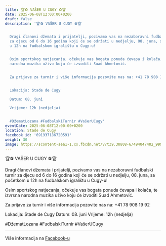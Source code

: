 ```yaml
---
title: 🏆⚽ VAŠER U CUGY ⚽🏆
date: 2025-06-08T12:00:00+0200
draft: false
description: '🏆⚽ VAŠER U CUGY ⚽🏆


  Dragi članovi džemata i prijatelji, pozivamo vas na nezaboravni fudbalski turnir
  za djecu od 6 do 16 godina koji će se održati u nedjelju, 08. juna, sa početkom
  u 12h na fudbalskom igralištu u Cugy-u!


  Osim sportskog natjecanja, očekuje vas bogata ponuda ćevapa i kolača, te izvrsna
  narodna muzika uživo koju će izvoditi Suad Ahmetović.


  Za prijave za turnir i više informacija pozovite nas na: +41 78 908 19 92


  Lokacija: Stade de Cugy

  Datum: 08. juni

  Vrijeme: 12h (nedjelja)


  #DžematLozana #FudbalskiTurnir #VašerUCugy'
eventDate: 2025-06-08T12:00:00+0200
location: Stade de Cugy
facebook_id: '691937186720591'
weight: 30
image: https://scontent-sea1-1.xx.fbcdn.net/v/t39.30808-6/494047402_999818758945390_8441447694134301818_n.jpg?_nc_cat=108&ccb=1-7&_nc_sid=9e60e4&_nc_ohc=zY-zrqOQlxYQ7kNvwFjoNVz&_nc_oc=AdmWVhdWoBAiFsD80SHGe7DiTR2p3Wico_lEOybV6h8OVEhLvv-WliK6XeXabPXWK_U&_nc_zt=23&_nc_ht=scontent-sea1-1.xx&edm=ABTKTjYEAAAA&_nc_gid=N8R5mOMyBG4n9qX8f_tMDg&oh=00_AfKq9dtYbkFVnxJ-oh6Q24JV1E18pTOe8w1JfBmdZ_dkdQ&oe=6837040F
---
```


🏆⚽ VAŠER U CUGY ⚽🏆

Dragi članovi džemata i prijatelji, pozivamo vas na nezaboravni fudbalski turnir za djecu od 6 do 16 godina koji će se održati u nedjelju, 08. juna, sa početkom u 12h na fudbalskom igralištu u Cugy-u!

Osim sportskog natjecanja, očekuje vas bogata ponuda ćevapa i kolača, te izvrsna narodna muzika uživo koju će izvoditi Suad Ahmetović.

Za prijave za turnir i više informacija pozovite nas na: +41 78 908 19 92

Lokacija: Stade de Cugy
Datum: 08. juni
Vrijeme: 12h (nedjelja)

#DžematLozana #FudbalskiTurnir #VašerUCugy

---

Više informacija na [Facebook-u](https://facebook.com/events/691937186720591)